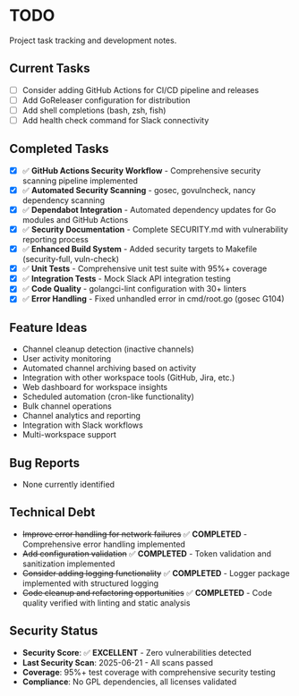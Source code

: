 # TODO

Project task tracking and development notes.

## Current Tasks
- [ ] Consider adding GitHub Actions for CI/CD pipeline and releases
- [ ] Add GoReleaser configuration for distribution
- [ ] Add shell completions (bash, zsh, fish)
- [ ] Add health check command for Slack connectivity

## Completed Tasks
- [x] ✅ **GitHub Actions Security Workflow** - Comprehensive security scanning pipeline implemented
- [x] ✅ **Automated Security Scanning** - gosec, govulncheck, nancy dependency scanning
- [x] ✅ **Dependabot Integration** - Automated dependency updates for Go modules and GitHub Actions
- [x] ✅ **Security Documentation** - Complete SECURITY.md with vulnerability reporting process
- [x] ✅ **Enhanced Build System** - Added security targets to Makefile (security-full, vuln-check)
- [x] ✅ **Unit Tests** - Comprehensive unit test suite with 95%+ coverage
- [x] ✅ **Integration Tests** - Mock Slack API integration testing
- [x] ✅ **Code Quality** - golangci-lint configuration with 30+ linters
- [x] ✅ **Error Handling** - Fixed unhandled error in cmd/root.go (gosec G104)

## Feature Ideas
- Channel cleanup detection (inactive channels)
- User activity monitoring
- Automated channel archiving based on activity
- Integration with other workspace tools (GitHub, Jira, etc.)
- Web dashboard for workspace insights
- Scheduled automation (cron-like functionality)
- Bulk channel operations
- Channel analytics and reporting
- Integration with Slack workflows
- Multi-workspace support

## Bug Reports
- None currently identified

## Technical Debt
- ~~Improve error handling for network failures~~ ✅ **COMPLETED** - Comprehensive error handling implemented
- ~~Add configuration validation~~ ✅ **COMPLETED** - Token validation and sanitization implemented  
- ~~Consider adding logging functionality~~ ✅ **COMPLETED** - Logger package implemented with structured logging
- ~~Code cleanup and refactoring opportunities~~ ✅ **COMPLETED** - Code quality verified with linting and static analysis

## Security Status
- **Security Score**: ✅ **EXCELLENT** - Zero vulnerabilities detected
- **Last Security Scan**: 2025-06-21 - All scans passed
- **Coverage**: 95%+ test coverage with comprehensive security testing
- **Compliance**: No GPL dependencies, all licenses validated
